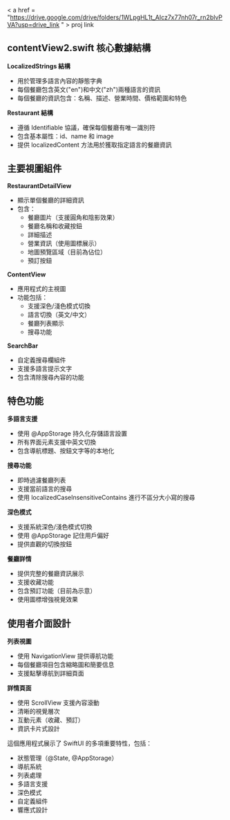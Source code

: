 < a href = "https://drive.google.com/drive/folders/1WLpgHL1t_AIcz7x77nh07r_rn2blvPVA?usp=drive_link
" > proj link </a>
## contentView2.swift 核心數據結構

**LocalizedStrings 結構**
- 用於管理多語言內容的靜態字典
- 每個餐廳包含英文("en")和中文("zh")兩種語言的資訊
- 每個餐廳的資訊包含：名稱、描述、營業時間、價格範圍和特色

**Restaurant 結構**
- 遵循 Identifiable 協議，確保每個餐廳有唯一識別符
- 包含基本屬性：id、name 和 image
- 提供 localizedContent 方法用於獲取指定語言的餐廳資訊

## 主要視圖組件

**RestaurantDetailView**
- 顯示單個餐廳的詳細資訊
- 包含：
  - 餐廳圖片（支援圓角和陰影效果）
  - 餐廳名稱和收藏按鈕
  - 詳細描述
  - 營業資訊（使用圖標展示）
  - 地圖預覽區域（目前為佔位）
  - 預訂按鈕

**ContentView**
- 應用程式的主視圖
- 功能包括：
  - 支援深色/淺色模式切換
  - 語言切換（英文/中文）
  - 餐廳列表顯示
  - 搜尋功能

**SearchBar**
- 自定義搜尋欄組件
- 支援多語言提示文字
- 包含清除搜尋內容的功能

## 特色功能

**多語言支援**
- 使用 @AppStorage 持久化存儲語言設置
- 所有界面元素支援中英文切換
- 包含導航標題、按鈕文字等的本地化

**搜尋功能**
- 即時過濾餐廳列表
- 支援當前語言的搜尋
- 使用 localizedCaseInsensitiveContains 進行不區分大小寫的搜尋

**深色模式**
- 支援系統深色/淺色模式切換
- 使用 @AppStorage 記住用戶偏好
- 提供直觀的切換按鈕

**餐廳詳情**
- 提供完整的餐廳資訊展示
- 支援收藏功能
- 包含預訂功能（目前為示意）
- 使用圖標增強視覺效果

## 使用者介面設計

**列表視圖**
- 使用 NavigationView 提供導航功能
- 每個餐廳項目包含縮略圖和簡要信息
- 支援點擊導航到詳細頁面

**詳情頁面**
- 使用 ScrollView 支援內容滾動
- 清晰的視覺層次
- 互動元素（收藏、預訂）
- 資訊卡片式設計

這個應用程式展示了 SwiftUI 的多項重要特性，包括：
- 狀態管理（@State, @AppStorage）
- 導航系統
- 列表處理
- 多語言支援
- 深色模式
- 自定義組件
- 響應式設計



